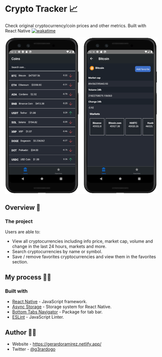 # Crypto Tracker 📈

Check original cryptocurrency/coin prices and other metrics. Built with React Native
[![wakatime](https://wakatime.com/badge/github/g3rardogo/crypto-tracker.svg)](https://wakatime.com/badge/github/g3rardogo/crypto-tracker)

![Screenshot](screenshot.png)

## Overview 🔎

### The project

Users are able to:

- View all cryptocurrencies including info price, market cap, volume and change in the last 24 hours, markets and more.
- Search cryptocurrencies by name or symbol.
- Save / remove favorites cryptocurrencies and view them in the favorites section.

## My process 👨‍💻

### Built with

- [React Native](https://reactnative.dev/) - JavaScript framework.
- [Async Storage](https://github.com/react-native-async-storage/async-storage) - Storage system for React Native.
- [Bottom Tabs Navigator](https://reactnavigation.org/docs/bottom-tab-navigator/) - Package for tab bar.
- [ESLint](https://eslint.org/) - JavaScript Linter.

## Author 🐱‍👤

- Website - https://gerardoramirez.netlify.app/
- Twitter - [@g3rardogo](https://twitter.com/g3rardogo)
